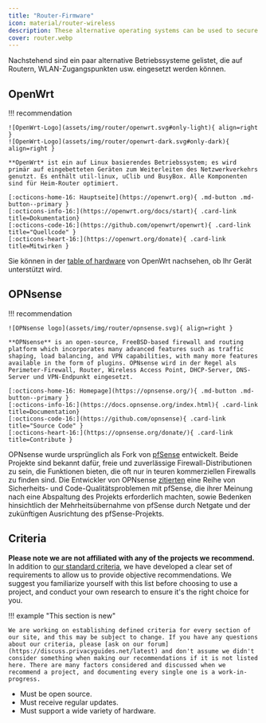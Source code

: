 ```yaml
---
title: "Router-Firmware"
icon: material/router-wireless
description: These alternative operating systems can be used to secure your router or Wi-Fi access point.
cover: router.webp
---
```


Nachstehend sind ein paar alternative Betriebssysteme gelistet, die auf Routern, WLAN-Zugangspunkten usw. eingesetzt werden können.

## OpenWrt

!!! recommendation

    ![OpenWrt-Logo](assets/img/router/openwrt.svg#only-light){ align=right }
    ![OpenWrt-Logo](assets/img/router/openwrt-dark.svg#only-dark){ align=right }
    
    **OpenWrt* ist ein auf Linux basierendes Betriebssystem; es wird primär auf eingebetteten Geräten zum Weiterleiten des Netzwerkverkehrs genutzt. Es enthält util-linux, uClib und BusyBox. Alle Komponenten sind für Heim-Router optimiert.
    
    [:octicons-home-16: Hauptseite](https://openwrt.org){ .md-button .md-button--primary }
    [:octicons-info-16:](https://openwrt.org/docs/start){ .card-link title=Dokumentation}
    [:octicons-code-16:](https://github.com/openwrt/openwrt){ .card-link title="Quellcode" }
    [:octicons-heart-16:](https://openwrt.org/donate){ .card-link title=Mitwirken }

Sie können in der [table of hardware](https://openwrt.org/toh/start) von OpenWrt nachsehen, ob Ihr Gerät unterstützt wird.

## OPNsense

!!! recommendation

    ![OPNsense logo](assets/img/router/opnsense.svg){ align=right }
    
    **OPNsense** is an open-source, FreeBSD-based firewall and routing platform which incorporates many advanced features such as traffic shaping, load balancing, and VPN capabilities, with many more features available in the form of plugins. OPNsense wird in der Regel als Perimeter-Firewall, Router, Wireless Access Point, DHCP-Server, DNS-Server und VPN-Endpunkt eingesetzt.
    
    [:octicons-home-16: Homepage](https://opnsense.org/){ .md-button .md-button--primary }
    [:octicons-info-16:](https://docs.opnsense.org/index.html){ .card-link title=Documentation}
    [:octicons-code-16:](https://github.com/opnsense){ .card-link title="Source Code" }
    [:octicons-heart-16:](https://opnsense.org/donate/){ .card-link title=Contribute }

OPNsense wurde ursprünglich als Fork von [pfSense](https://en.wikipedia.org/wiki/PfSense) entwickelt. Beide Projekte sind bekannt dafür, freie und zuverlässige Firewall-Distributionen zu sein, die Funktionen bieten, die oft nur in teuren kommerziellen Firewalls zu finden sind. Die Entwickler von OPNsense [zitierten](https://docs.opnsense.org/history/thefork.html) eine Reihe von Sicherheits- und Code-Qualitätsproblemen mit pfSense, die ihrer Meinung nach eine Abspaltung des Projekts erforderlich machten, sowie Bedenken hinsichtlich der Mehrheitsübernahme von pfSense durch Netgate und der zukünftigen Ausrichtung des pfSense-Projekts.

## Criteria

**Please note we are not affiliated with any of the projects we recommend.** In addition to [our standard criteria](about/criteria.md), we have developed a clear set of requirements to allow us to provide objective recommendations. We suggest you familiarize yourself with this list before choosing to use a project, and conduct your own research to ensure it's the right choice for you.

!!! example "This section is new"

    We are working on establishing defined criteria for every section of our site, and this may be subject to change. If you have any questions about our criteria, please [ask on our forum](https://discuss.privacyguides.net/latest) and don't assume we didn't consider something when making our recommendations if it is not listed here. There are many factors considered and discussed when we recommend a project, and documenting every single one is a work-in-progress.

- Must be open source.
- Must receive regular updates.
- Must support a wide variety of hardware.
